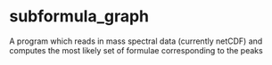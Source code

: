 # subformula_graph
A program which reads in mass spectral data (currently netCDF) and computes the most likely set of formulae corresponding to the peaks